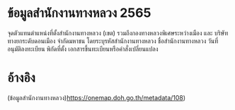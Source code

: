 # ข้อมูลสำนักงานทางหลวง 2565
จุดตัวแทนตำแหน่งที่ตั้งสำนักงานทางหลวง (เขต) รวมถึงกองทางหลวงพิเศษระหว่างเมือง และ บริษัททางยกระดับดอนเมือง จำกัดมหาชน โดยระบุรหัสสำนักงานทางหลวง ชื่อสำนักงานทางหลวง วันที่อนุมัติลงทะเบียน พิกัดที่ตั้ง เอกสารขึ้นทะเบียนหรือคำสั่งเปลี่ยนแปลง

# อ้างอิง
(ข้อมูลสำนักงานทางหลวง)https://onemap.doh.go.th/metadata/108)


